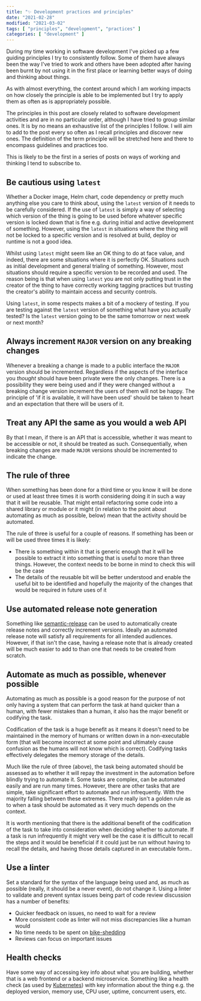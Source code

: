 ```yaml
---
title: "✨ Development practices and principles"
date: "2021-02-28"
modified: "2021-03-02"
tags: [ "principles", "development", "practices" ]
categories: [ "development" ]
---
```


During my time working in software development I've picked up a few guiding
principles I try to consistently follow. Some of them have always been the way
I've tried to work and others have been adopted after having been burnt by not
using it in the first place or learning better ways of doing and thinking
about things.

As with almost everything, the context around which I am working impacts on how
closely the principle is able to be implemented but I try to apply them as
often as is appropriately possible.

The principles in this post are closely related to software development
activities and are in no particular order, although I have tried to group
similar ones. It is by no means an exhaustive list of the principles I follow.
I will aim to add to the post every so often as I recall principles and
discover new ones. The definition of the term principle will be stretched here
and there to encompass guidelines and practices too.

This is likely to be the first in a series of posts on ways of working and
thinking I tend to subscribe to.

## Be cautious using `latest`

Whether a Docker image, Helm chart, code dependency or pretty much anything
else you care to think about, using the `latest` version of it needs to be
carefully considered. If the use of `latest` is simply a way of selecting which
version of the thing is going to be used before whatever specific version is
locked down that is fine e.g. during initial and active development of
something. However, using the `latest` in situations where the thing will not
be locked to a specific version and is resolved at build, deploy or runtime is
not a good idea.

Whilst using `latest` might seem like an OK thing to do at face value, and
indeed, there are some situations where it is perfectly OK. Situations such as
initial development and general trialing of something. However, most situations
should require a specific version to be recorded and used. The reason being is
that when using `latest` you are not only putting trust in the creator of the
thing to have correctly working tagging practices but trusting the creator's
ability to maintain access and security controls.

Using `latest`, in some respects makes a bit of a mockery of testing. If you
are testing against the `latest` version of something what have you actually
tested? Is the `latest` version going to be the same tomorrow or next week or
next month?

## **Always** increment `MAJOR` version on any breaking changes

Whenever a breaking a change is made to a public interface the `MAJOR` version
should be incremented. Regardless if the aspects of the interface you
_thought_ should have been private were the only changes. There is a
possibility they were being used and if they were changed without a breaking
change version increment the users of them will not be happy.
The principle of 'if it is available, it will have been used' should be
taken to heart and an expectation that there will be users of it.

## Treat any API the same as you would a web API

By that I mean, if there is an API that is accessible, whether it was meant to
be accessible or not, it should be treated as such. Consequentially, when
breaking changes are made `MAJOR` versions should be incremented to indicate
the change.

## The rule of three

When something has been done for a third time or you know it will be done or
used at least three times it is worth considering doing it in such a way that
it will be reusable. That might entail refactoring some code into a shared
library or module or it might (in relation to the point about automating as
much as possible, below) mean that the activity should be automated.

The rule of three is useful for a couple of reasons. If something has been or
will be used three times it is likely:

* There is something within it that is generic enough that it will be possible
  to extract it into something that is useful to more than three things.
  However, the context needs to be borne in mind to check this will be the
  case
* The details of the reusable bit will be better understood and enable the
  useful bit to be identified and hopefully the majority of the changes that
  would be required in future uses of it

## Use automated release note generation

Something like
[semantic-release](https://github.com/semantic-release/semantic-release) can be
used to automatically create release notes and correctly increment versions.
Ideally an automated release note will satisfy all requirements for all
intended audiences. However, if that isn't the case, having a release note that
is already created will be much easier to add to than one that needs to be
created from scratch.

## Automate as much as possible, whenever possible

Automating as much as possible is a good reason for the purpose of not only
having a system that can perform the task at hand quicker than a human, with
fewer mistakes than a human, it also has the major benefit or codifying the
task.

Codification of the task is a huge benefit as it means it doesn't need to
be maintained in the memory of humans or written down in a non-executable form
(that will become incorrect at some point and ultimately cause confusion as the
humans will not know which is correct). Codifying tasks effectively delegates
the memory storage of the details.

Much like the rule of three (above), the task being automated should be
assessed as to whether it will repay the investment in the automation before
blindly trying to automate it. Some tasks are complex, can be automated easily
and are run many times. However, there are other tasks that are simple, take
significant effort to automate and run infrequently. With the majority falling
between these extremes. There really isn't a golden rule as to when a task
should be automated as it very much depends on the context.

It is worth mentioning that there is the additional benefit of the codification
of the task to take into consideration when deciding whether to automate. If a
task is run infrequently it might very well be the case it is difficult to
recall the steps and it would be beneficial if it could just be run without
having to recall the details, and having those details captured in an
executable form..

## Use a linter

Set a standard for the syntax of the language being used and, as much as
possible (really, it should be a never event), do not change it. Using a linter
to validate and prevent syntax issues being part of code review discussion has
a number of benefits:

* Quicker feedback on issues, no need to wait for a review
* More consistent code as linter will not miss discrepancies like a human would
* No time needs to be spent on
  [bike-shedding](https://en.wikipedia.org/wiki/Law_of_triviality)
* Reviews can focus on important issues

## Health checks

Have some way of accessing key info about what you are building, whether that
is a web frontend or a backend microservice. Something like a health check (as
used by
[Kubernetes](https://kubernetes.io/docs/reference/using-api/health-checks/))
with key information about the thing e.g. the deployed version, memory use, CPU
user, uptime, concurrent users, etc.
